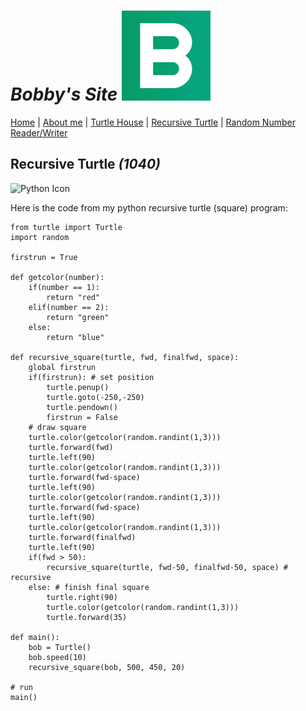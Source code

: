 # _Bobby's Site_ ![Icon](PageIcon.png)

[Home](README.md) | [About me](About.md) | [Turtle House](House.md) | [Recursive Turtle](Recursive.md) | [Random Number Reader/Writer](Numbers.md)

## Recursive Turtle _(1040)_

![Python Icon](http://www.pngall.com/wp-content/uploads/2016/05/Python-Logo-PNG-Image.png)

Here is the code from my python recursive turtle (square) program:

```
from turtle import Turtle
import random

firstrun = True

def getcolor(number):
    if(number == 1):
        return "red"
    elif(number == 2):
        return "green"
    else:
        return "blue"

def recursive_square(turtle, fwd, finalfwd, space):
    global firstrun
    if(firstrun): # set position
        turtle.penup()
        turtle.goto(-250,-250)
        turtle.pendown()
        firstrun = False
    # draw square
    turtle.color(getcolor(random.randint(1,3)))
    turtle.forward(fwd)
    turtle.left(90)
    turtle.color(getcolor(random.randint(1,3)))
    turtle.forward(fwd-space)
    turtle.left(90)
    turtle.color(getcolor(random.randint(1,3)))
    turtle.forward(fwd-space)
    turtle.left(90)
    turtle.color(getcolor(random.randint(1,3)))
    turtle.forward(finalfwd)
    turtle.left(90)
    if(fwd > 50):
        recursive_square(turtle, fwd-50, finalfwd-50, space) # recursive
    else: # finish final square
        turtle.right(90)
        turtle.color(getcolor(random.randint(1,3)))
        turtle.forward(35)

def main():
    bob = Turtle()
    bob.speed(10)
    recursive_square(bob, 500, 450, 20)

# run
main()
```
